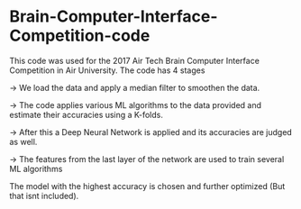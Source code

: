 # Brain-Computer-Interface-Competition-code
This code was used for the 2017 Air Tech Brain Computer Interface Competition in Air University.
The code has 4 stages

-> We load the data and apply a median filter to smoothen the data.

-> The code applies various ML algorithms to the data provided and estimate their accuracies using a K-folds.

-> After this a Deep Neural Network is applied and its accuracies are judged as well.

-> The features from the last layer of the network are used to train several ML algorithms

The model with the highest accuracy is chosen and further optimized (But that isnt included).
